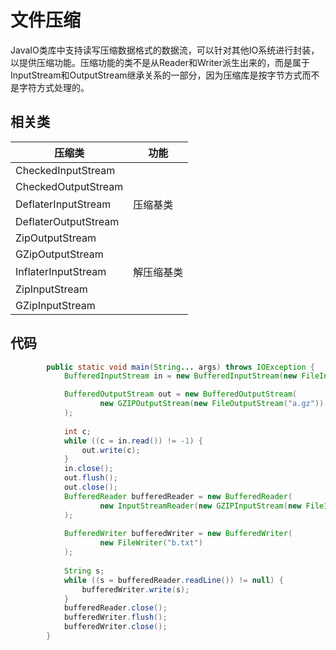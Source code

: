 # 文件压缩

JavaIO类库中支持读写压缩数据格式的数据流，可以针对其他IO系统进行封装，以提供压缩功能。压缩功能的类不是从Reader和Writer派生出来的，而是属于InputStream和OutputStream继承关系的一部分，因为压缩库是按字节方式而不是字符方式处理的。

## 相关类

压缩类|功能
---|---
CheckedInputStream|
CheckedOutputStream|
DeflaterInputStream|压缩基类
DeflaterOutputStream|
ZipOutputStream|
GZipOutputStream|
InflaterInputStream|解压缩基类
ZipInputStream|
GZipInputStream|

## 代码

```java
        public static void main(String... args) throws IOException {
            BufferedInputStream in = new BufferedInputStream(new FileInputStream("a.txt"));

            BufferedOutputStream out = new BufferedOutputStream(
                    new GZIPOutputStream(new FileOutputStream("a.gz"))
            );
    
            int c;
            while ((c = in.read()) != -1) {
                out.write(c);
            }
            in.close();
            out.flush();
            out.close();
            BufferedReader bufferedReader = new BufferedReader(
                    new InputStreamReader(new GZIPInputStream(new FileInputStream("a.gz")))
            );
    
            BufferedWriter bufferedWriter = new BufferedWriter(
                    new FileWriter("b.txt")
            );
    
            String s;
            while ((s = bufferedReader.readLine()) != null) {
                bufferedWriter.write(s);
            }
            bufferedReader.close();
            bufferedWriter.flush();
            bufferedWriter.close();
        }
```